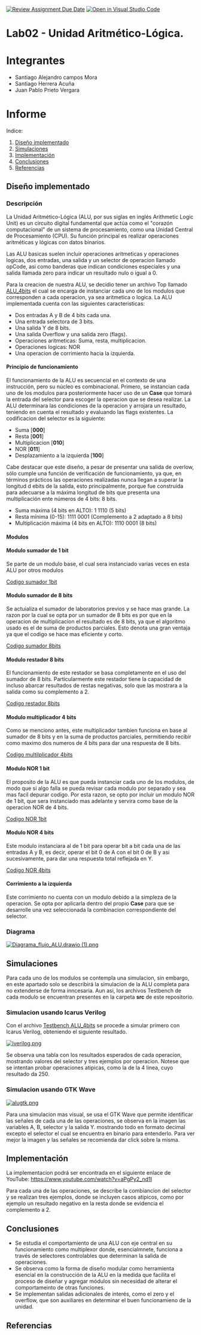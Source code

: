 [![Review Assignment Due Date](https://classroom.github.com/assets/deadline-readme-button-22041afd0340ce965d47ae6ef1cefeee28c7c493a6346c4f15d667ab976d596c.svg)](https://classroom.github.com/a/sEFmt2_p)
[![Open in Visual Studio Code](https://classroom.github.com/assets/open-in-vscode-2e0aaae1b6195c2367325f4f02e2d04e9abb55f0b24a779b69b11b9e10269abc.svg)](https://classroom.github.com/online_ide?assignment_repo_id=21093361&assignment_repo_type=AssignmentRepo)
# Lab02 - Unidad Aritmético-Lógica.

# Integrantes
- Santiago Alejandro campos Mora
- Santiago Herrera Acuña
- Juan Pablo Prieto Vergara
# Informe

Indice:

1. [Diseño implementado](#diseño-implementado)
2. [Simulaciones](#simulaciones)
3. [Implementación](#implementación)
4. [Conclusiones](#conclusiones)
5. [Referencias](#referencias)

## Diseño implementado

### Descripción
La Unidad Aritmético-Lógica (ALU, por sus siglas en inglés Arithmetic Logic Unit) es un circuito digital fundamental que actúa como el "corazón computacional" de un sistema de procesamiento, como una Unidad Central de Procesamiento (CPU). Su función principal es realizar operaciones aritméticas y lógicas con datos binarios.

Las ALU basicas suelen incluir operaciones aritmeticas y operaciones logicas, dos entradas, una salida y un selector de operacion llamado opCode, asi como banderas que indican condiciones especiales y una salida llamada zero para indicar un resultado nulo o igual a 0.

Para la creacion de nuestra ALU, se decidio tener un archivo Top llamado [ALU_4bits](/scr/ALU_4bits.v) el cual se encarga de instanciar cada uno de los modulos que corresponden a cada operacion, ya sea aritmetica o logica. La ALU implementada cuenta con las siguientes caracteristicas:

- Dos entradas A y B de 4 bits cada una.
- Una entrada selectora de 3 bits.
- Una salida Y de 8 bits.
- Una salida Overflow y una salida zero (flags).
- Operaciones aritmeticas: Suma, resta, multiplicacion.
- Operaciones logicas: NOR
- Una operacion de corrimiento hacia la izquierda.

#### Principio de funcionamiento
El funcionamiento de la ALU es secuencial en el contexto de una instrucción, pero su núcleo es combinacional. Primero, se instancian cada uno de los modulos para posteriormente hacer uso de un **Case** que tomará la entrada del selector para escoger la operacion que se desea realizar. La ALU determinara las condiciones de la operacion y arrojara un resultado, teniendo en cuenta el resultado y evaluando las flags existentes. La codificacion del selector es la siguiente:
- Suma [**000**]
- Resta [**001**]
- Multiplicacion [**010**]
- NOR [**011**]
- Desplazamiento a la izquierda [**100**]

Cabe destacar que este diseño, a pesar de presentar una salida de overlow, sólo cumple una función de verificación de funcionamiento, ya que, en términos prácticos las operaciones realizadas nunca llegan a superar la longitud d ebits de la salida, esto principalmente, porque fue construida para adecuarse a la máxima longitud de bits que presenta una multiplicación ente números de 4 bits: 8 bits.

- Suma máxima (4 bits en ALTO): 1 1110 (5 bits)
- Resta mínima (0-15): 1111 0001 (Complemento a 2 adaptado a 8 bits)
- Multiplicación máxima (4 bits en ALTO): 1110 0001 (8 bits)


#### Modulos

#### Modulo sumador de 1 bit
Se parte de un modulo base, el cual sera instanciado varias veces en esta ALU por otros modulos

[Codigo  sumador 1bit](/scr/sumador_1bit.v)

#### Modulo sumador de 8 bits
Se actuializa el sumador de laboratorios previos y se hace mas grande. La razon por la cual se opta por un sumador de 8 bits es por que en la operacion de multiplicacion el resultado es de 8 bits, ya que el algoritmo usado es el de suma de productos parciales. Esto denota una gran ventaja ya que el codigo se hace mas eficiente y corto.

[Codigo  sumador 8bits](/scr/sumador_8bits_1.v)

#### Modulo restador 8 bits
El funcionamiento de este restador se basa completamente en el uso del sumador de 8 bits. Particularmente este restador tiene la capacidad de incluso abarcar resultados de restas negativas, solo que las mostrara a la salida como su complemento a 2.

[Codigo  restador 8bits](/scr/restador_8bits_1.v)

#### Modulo multiplicador 4 bits
Como se menciono antes, este multiplicador tambien funciona en base al sumador de 8 bits y en la suma de productos parciales, permitiendo recibir como maximo dos numeros de 4 bits para dar una respuesta de 8 bits.

[Codigo  multilplicador 4bits](/scr/multiplicador_4bits.v)

#### Modulo NOR 1 bit
El proposito de la ALU es que pueda instanciar cada uno de los modulos, de modo que si algo falla se pueda revisar cada modulo por separado y sea mas facil depurar codigo. Por esta razon, se opto por incluir un modulo NOR de 1 bit, que sera instanciado mas adelante y servira como base de la operacion NOR de 4 bits.

[Codigo  NOR 1bit](/scr/nor_1bit.v)

#### Modulo NOR 4 bits
Este modulo instanciara al de 1 bit para operar bit a bit cada una de las entradas A y B, es decir, operar el bit 0 de A con el bit 0 de B y asi sucesivamente, para dar una respuesta total reflejada en Y.

[Codigo  NOR 4bits](/scr/nor_4bits.v)

#### Corrimiento a la izquierda
Este corrimiento no cuenta con un modulo debido a la simpleza de la operacion. Se opta por aplicarla dentro del propio **Case** para que se desarrolle una vez seleccionada la combinacion correspondiente del selector. 
### Diagrama

[![Diagrama_flujo_ALU.drawio (1).png](https://github.com/electronica-digital-2-2025-II/lab02-g2-e3/blob/main/Diagrama_flujo_ALU.drawio%20(1).png?raw=true)](https://github.com/electronica-digital-2-2025-II/lab02-g2-e3/blob/main/Diagrama_flujo_ALU.drawio%20(1).png?raw=true)

## Simulaciones 
Para cada uno de los modulos se contempla una simulacion, sin embargo, en este apartado solo se describirá la simulacion de la ALU completa para no extenderse de forma inncesaria. Aun asi, los archivos Testbench de cada modulo se encuentran presentes en la carpeta **src** de este repositorio.

### Simulacion usando Icarus Verilog
Con el archivo [Testbench ALU_4bits](/scr/tb_ALU_4bits.v) se procede a simular primero con Icarus Verilog, obteniendo el siguiente resultado.

[![iverilog.png](https://i.postimg.cc/t4nGdXbt/iverilog.png)](https://postimg.cc/XrWP46pp)

Se observa una tabla con los resultados esperados de cada operacion, mostrando valores del selector y tres ejemplos por operacion. Notese que se intentan probar operaciones atipicas, como la de la 4 linea, cuyo resultado da 250.

### Simulacion usando GTK Wave
[![alugtk.png](https://i.postimg.cc/G2n1X6KD/alugtk.png)](https://postimg.cc/R3d8FsjC)

Para una simulacion mas visual, se usa el GTK Wave que permite identificar las señales de cada una de las operaciones, se observa en la imagen las variables A, B, selector y la salida Y. mostrando todo en formato decimal excepto el selector el cual se encuentra en binario para entenderlo. Para ver mejor la imagen y las señales se recomienda dar click sobre la misma.

## Implementación
La implementacion podrá ser encontrada en el siguiente enlace de YouTube: https://www.youtube.com/watch?v=aPgPy2_nd1I

Para cada una de las operaciones, se describe la combiancion del selector y se realizan tres ejemplos, donde se incluyen casos atipicos, como por ejemplo un resultado negativo en la resta donde se evidencia el complemento a 2.
## Conclusiones

- Se estudia el comportamiento de una ALU con eje central en su funcionamiento como multiplexor donde, esencialmnete, funciona a través de selectores controlables que determinan la salida de operaciones.
- Se observa como la forma de diseño modular como herramienta esencial en la construcción de la ALU en la medida que facilita el proceso de diseñar y agregar módulos sin necesidad de alterar el comportameinto de otras funciones.
- Se implementan salidas adicionales de interés, como el zero y el overflow, que son auxiliares en determinar el buen funcionamieno de la unidad.

## Referencias
